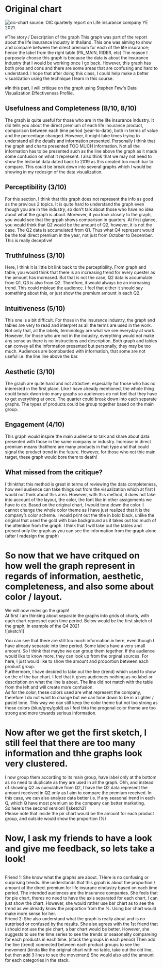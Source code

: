 # Original chart
![oic-chart](https://user-images.githubusercontent.com/112348105/190837615-cff62cf8-ca0e-4bcc-bef5-fb4adb6e41c1.png)
source: OIC quarterly report on Life insurance company YE 2021.
<br/>

#The story / Description of the graph
This graph was part of the report about the life insurance industry in thailand. This one was aiming to show and compare 
between the direct premium for each of the life insurance; hence the label from the right table (PA_MAIN, RIDER, etc)
The reason I purposely choose this graph is because the data is about the insurance industry that I would be working once I go back. 
However, this graph has both pros and cons and there are some areas that are confusing and hard to understand.
I hope that after doing this class, I could help make a better visualization using the technique I learn in this course.
<br/>

#In this part, I will critique on the graph using Stephen Few's Data Visualization Effectiveness Profile.
<br/>
## Usefulness and Completeness (8/10, 8/10)
The graph is quite useful for those who are in the life insurance industry. It did tells you about the direct premium of each life insurance product, 
comparison between each time period (year-to-date), both in terms of value and the percentage changed. 
However, it might take times trying to understand all the details and information presented. Personally I think that the graph and charts presented TOO MUCH information.
Not all the information has to be presented such as the line above the graph as it made some confusion on what it represent. 
I also think that we may not need to show the historial data dated back to 2019 as this created too much bar to compare.
This could be break down into several graphs which I would be showing in my redesign of the data visualization.
<br/>

## Perceptibility (3/10)
For this section, I think that this graph does not represent the info as good as the previous 2 topics. 
It is quite hard to understand the graph even though you are in the industry, so don't talk about those who have no idea about what the graph is about.
Moreover, if you look closely to the graph, you would see that the grpah shows comparison in quarters. 
At first glance, you would think that Q2 would be the amount of Q2, however, it is not the case. The Q2 data is accumulated from Q1. 
Thus what Q4 represent would be the toal direct premium in the year, not just from October to December. This is really deceptive!
<br/>

## Truthfulness (3/10)
Here, I think it is little bit link back to the perceptibility. 
From graph and table, you would think that there is an increasing trend for every quester as the amount has increased.
But that is not the case, Q2 data is accumulate from Q1, Q3 is also from Q2. Therefore, it would always be an increasing trend.
This could mislead the audience. I feel that either it should say something about this, or just show the premium amount in each Q2.
<br/>

## Intuitiveness (5/10)
This one is a bit difficult. For those in the insurance industry, the graph and tables are very to read and interpret as all the terms are used in the work. 
Not only that, all the labels, terminology are what we see everyday at work. 
However, for those who are not in the industry, everything would not make any sense as there is no instructions and description. 
Both graph and tables can convey all the information presented but personally, they may be too much. 
Audiences are bombbarded with information, that some are not useful i.e. the line line above the bar.
<br/>

## Aesthetic (3/10)
The graph are quite hard and not atractive, especially for those who has no interested in the first place.
Like I have already mentioned, the whole thing could break dwon into many graphs so audiences do not feel that they have to get everything at once.
The quarter could break down into each separate graphs. The types of products could be group together based on the main group.
<br/>

## Engagement (4/10)
This graph would inspire the main audience to talk and share about data presented with those in the same company or industry. 
Increase in direct premium means thatthere are many products in that type and that could signal the product trend in the future.
However, for those who not thie main target, these graph would bore them to death!
<br/>

## What missed from the critique?
I thinkthat this method is great in terms of reviewing the data completeness, 
how well audience can take things out from the visualization which at first I would not think about this area. 
However, with this method, it does not take into account of the layout, the color, the font like in other assignments we have to do. 
Based on the original chart, I would tone down the color. 
I cannot change the whole color theme as I have just realized that it is the company’s color scheme. 
I would print out the title in bold black, unlike the original that used the gold with blue background as it takes out too much of the attention from the graph. 
I think that I will take out the tables and present only the graph as you can see the information from the graph alone (after I redesign the graph)

# So now that we have critqued on how well the graph represent in regards of information, aesthetic, completeness, and also some about color / layout.
We will now redesign the graph!
<br/>
At first I am thinking about separate the graphs into grids of charts, with each chart represnet each time period.
Below would be the first sketch of the graph, in example of the Q4 2021
<br/>
![sketch1]

You can see that there are still too much information in here, even though I have already separate into time period. Some labels have a very small amount.
So I think that maybe we can group them tegether. If the audience would like to know more, they can look up from the orginal sources.
For here, I just would like to show the amount and proportion between each product group.
<br/>
Furthermore, I have decided to take out the line  (trend) which used to show on the of the bar chart. 
I feel that it gives audiences nothing as no label or description on what the line is about.
The line did not match with the table from the left and will create more confusion.
<br/>
As for the color, these colors used are what represent the company, therefore I do not want to change but we can tone down to be in a lighter / pastel tone.
This way we can still keep the color theme but not too strong as those colors (blue/grey/gold) as I feel thta the progonal color theme are too strong and more towards serious information.

# Now after we get the first sketch, I still feel that there are too many information and thhe graphs look very clustered.
I now group them according to its main group, have label only at the bottom as no need to duplicate as they are used in all the graph.
Ohh, and instead of showing Q2 as cumulative from Q2, I have the Q2 data represent the amount received in Q2 only as I aim to compare the premium received.
In this case, we can also analyze data better i.e. if any seasonal trend in each Q, which Q have most premium so the company can better marketing.
<br/>
So here's the second version!
![sketch2]
<br/> Please note that inside the pir chart would be the amount for each product group, and outside would show the proportion (%)

# Now, I ask my friends to have a look and give me feedback, so lets take a look!
<br/> Friend 1: She know what the graphs are about. THere is no confusing or surprising trends. She understands that this grpah is about the proportion / amount of the direct premium for life insuranc eindustry based on each time period. The intended audiences are the insurance companies.
She feels that for pie chart, theres no need to have the axis separated for each chart, I can just show the chart.
However, she would rather use bar chart as to see the trend  as we already know the proportion from the %. 
Using bar chart would make more sense for her.
<br/> Friend 2: She also understand what the graph is really about and is no surprised or confused by the results.
She also agrees with the 1st friend that i should not use the pie chart, a bar chart would be better. 
However, she suggests to use the time series to see the trends or seasonality compareing for each products in each time. (stack the groups in each period)
Then add the line (trend) connected between each product groups to see the movement (kinda like the original chart with no table, take out the old line, but then add 3 lines to see the movement) She would also add the amount for each categories in the stack.
